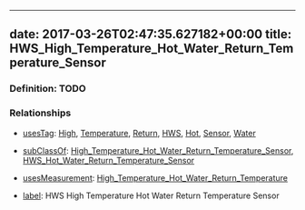 
---
date: 2017-03-26T02:47:35.627182+00:00
title: HWS_High_Temperature_Hot_Water_Return_Temperature_Sensor
---
### Definition: TODO

### Relationships

* [usesTag](https://brickschema.org/schema/1.0/BrickFrame#usesTag): [High](https://brickschema.org/schema/1.0/BrickTag#High), [Temperature](https://brickschema.org/schema/1.0/BrickTag#Temperature), [Return](https://brickschema.org/schema/1.0/BrickTag#Return), [HWS](https://brickschema.org/schema/1.0/BrickTag#HWS), [Hot](https://brickschema.org/schema/1.0/BrickTag#Hot), [Sensor](https://brickschema.org/schema/1.0/BrickTag#Sensor), [Water](https://brickschema.org/schema/1.0/BrickTag#Water)

* [subClassOf](http://www.w3.org/2000/01/rdf-schema#subClassOf): [High_Temperature_Hot_Water_Return_Temperature_Sensor](https://brickschema.org/schema/1.0/Brick#High_Temperature_Hot_Water_Return_Temperature_Sensor), [HWS_Hot_Water_Return_Temperature_Sensor](https://brickschema.org/schema/1.0/Brick#HWS_Hot_Water_Return_Temperature_Sensor)

* [usesMeasurement](https://brickschema.org/schema/1.0/BrickFrame#usesMeasurement): [High_Temperature_Hot_Water_Return_Temperature](https://brickschema.org/schema/1.0/Brick#High_Temperature_Hot_Water_Return_Temperature)

* [label](http://www.w3.org/2000/01/rdf-schema#label): HWS High Temperature Hot Water Return Temperature Sensor
